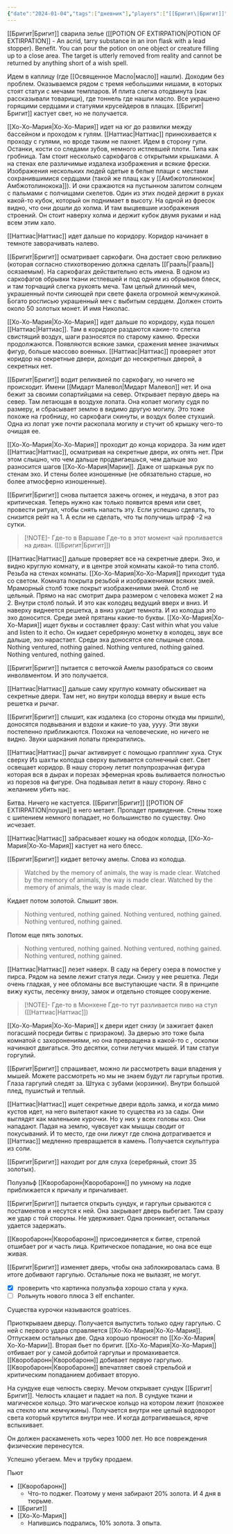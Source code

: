 ```yaml
---
{"date":"2024-01-04","tags":["дневник"],"players":["[[Бригит\|Бригит]]","[[Хо-Хо-Мария\|Хо-Хо-Мария]]","[[Наттиас\|Наттиас]]","[[Кворобаронн\|Кворобаронн]]"],"campaign":"GG Dungeon","metadated":true,"dg-publish":true,"next-session":"[[9 марта 2024]]","previous-session":null,"permalink":"/4-yanvarya-2024/","dgPassFrontmatter":true}
---
```


[[Бригит\|Бригит]] сварила зелье ([[POTION OF EXTIRPATION\|POTION OF EXTIRPATION]] - An acrid, tarry substance in an iron flask with a lead stopper). Benefit. You can pour the potion on one object or creature filling up to a close area. The target is utterly removed from reality and cannot be returned by anything short of a wish spell.

Идем в каплицу (где [[Освященное Масло\|масло]] нашли). Доходим без проблем. Оказываемся рядом с тремя небольшими нишами, в которых стоят статуи с мечами темпларов. И плита слегка отодвинута (как рассказывали товарищи), где тоннель где нашли масло. Все украшено горящими сердцами и статуями крусейдеров в плащах.  [[Бригит\|Бригит]] кастует свет, но не получается.

[[Хо-Хо-Мария\|Хо-Хо-Мария]] идет на юг до развилки между бассейном и  проходом к гулям. [[Наттиас\|Наттиас]] принюхивается к проходу с гулями, но вроде таким не пахнет. Идем в сторону гули. Останки, кости со следами зубов, немного истлевшей плоти. Типа как гробница. Там стоит несколько саркофагов с открытыми крышками. А на стенах еле различимые издалека изображения и всякие фрески. Изображения нескольких людей одетые в белые плащи с местами сохранившимися сердцами (такой же плащ как у [[Амбжотолинокок\|Амбжотолинокока]]). И они сражаются на пустынном залитом солнцем с пальмами с полчищами скелетов. Один из этих людей держит в руках какой-то кубок, который он поднимает в высоту. На одной из фресок видно, что они дошли до холма. И там выцвевшие изображения строений. Он стоит наверху холма и держит кубок двумя руками и над всем этим хало. 

[[Наттиас\|Наттиас]] идет дальше по коридору. Коридор начинает в темноте заворачивать налево. 

[[Бригит\|Бригит]] осматривает саркофаги. Она достает свою реликвию (которая согласно стихотворению должна сделать [[Грааль\|Грааль]] осязаемым). На саркофагах действительно есть имена. В одном из саркофагов обрывки ткани истлевшей и под одним из обрывков блеск, и там торчащий слегка рукоять меча. Там целый длинный меч, украшенный почти сияющей при свете факела огромной жемчужиной. Богато росписью украшенный меч с выбитым сердцем. Должен стоить около 50 золотых монет. И имя Николас.

[[Хо-Хо-Мария\|Хо-Хо-Мария]] идет дальше по коридору, куда пошел [[Наттиас\|Наттиас]]. Там в коридоре раздаются какие-то слегка свистящий воздух, шаги разносятся по старому камню. Фрески продолжаются. Появляются всякие замки, сражения менее значимых фигур, больше массово военных. [[Наттиас\|Наттиас]] проверяет этот коридор на секретные двери, доходит до несекретных дверей, а секретных нет.

[[Бригит\|Бригит]] водит реликвией по саркофагу, но ничего не происходит. Имени [[Мидарт Малевол\|Мидарт Малевол]] нет. И она бежит за своими сопартийцами на север. Открывает первую дверь на север. Там летающая в воздухе лопата. Она копает могилу судя по размеру, и сбрасывает землю в видимо другую могилу. Это тоже похоже на гробницу, но саркофаги скинуты, и воздух более стухший. Одна из лопат уже почти раскопала могилу и стучит об крышку чего-то очищая ее. 

[[Хо-Хо-Мария\|Хо-Хо-Мария]] проходит до конца коридора. За ним идет [[Наттиас\|Наттиас]], осматривая на секретные двери, их опять нет. При этом слышно, что чем дальше продвигаешься, чем дальше эхо разносится шагов [[Хо-Хо-Мария\|Марии]]. Даже от шарканья рук по стенам эхо. И стены более изношенные (не обязательно старше, но более атмосферно изношенные). 

[[Бригит\|Бригит]] снова пытается зажечь огонек, и неудача, в этот раз критическая. Теперь нужно как только появится время или свет, провести ритуал, чтобы снять напасть эту. Если успешно сделать, то снизится рейт на 1. А если не сделать, что ты получишь штраф -2 на сутки.

> [!NOTE]- Где-то в Варшаве
>Где-то в этот момент чай проливается на диван. ([[Бригит\|Бригит]])

[[Наттиас\|Наттиас]] дальше проверяет все на секретные двери. Эхо, и видно круглую комнату, и в центре этой комнаты какой-то типа столб. Резьба на стенах комнаты. [[Хо-Хо-Мария\|Хо-Хо-Мария]] приходит туда со светом. Комната покрыта резьбой и изображениями всяких змей. Мраморный столб тоже покрыт изображениями змей. Столб не цельный. Прямо на нас смотрит дыра размером с человека может 2 на 2. Внутри столб полый. И это как колодец ведущий вверх и вниз. И наверху виднеется решетка, а вниз уходит темнота. И из колодца это эхо доносится. Среди змей прятаны какие-то буквы. [[Хо-Хо-Мария\|Хо-Хо-Мария]] ищет буквы и составляет фразу: Cast within what you value and listen to it echo. Он кидает серебряную монетку в колодец, звук все дальше, эхо нарастает. Среди эха доносятся еле слышные слова. Nothing ventured, nothing gained. Nothing ventured, nothing gained. Nothing ventured, nothing gained.

[[Бригит\|Бригит]] пытается с веточкой Амелы разобраться со своим инволвментом. И это получается. 

[[Наттиас\|Наттиас]] дальше саму круглую комнату обыскивает на секретные двери. Там нет, но внутри колодца вверху и выше есть решетка и рычаг. 

[[Бригит\|Бригит]] слышит, как издалека (со стороны откуда мы пришли), доносятся подвывания и вздохи и какие-то уаа, уууу. Эти звуки постепенно приближаются. Похожи на человеческие, но ничего не видно. Звуки шаркания лопаты прекратились. 

[[Наттиас\|Наттиас]] рычаг активирует с помощью грапплинг хука. Стук сверху Из шахты колодца сверху выливается солнечный свет. Свет освещает коридор. В нашу сторону летит полупрозрачная фигура которая вся в дырах и порезах эфемерная кровь выливается полностью из порезов на фигуре. Она подвывая летит в нашу сторону. Явно с желанием убить нас. 

Битва. Ничего не кастуется. [[Бригит\|Бригит]] [[POTION OF EXTIRPATION\|поушн]] в него метает. Пропадет привидение. Стены тоже с шипением немного попадает, но большинство по существу. Оно исчезает.

[[Наттиас\|Наттиас]] забрасывает кошку на ободок колодца, [[Хо-Хо-Мария\|Хо-Хо-Мария]] кастует на него блесс. 

[[Бригит\|Бригит]] кидает веточку амелы. Слова из колодца. 

> Watched by the memory of animals, the way is made clear. Watched by the memory of animals, the way is made clear. Watched by the memory of animals, the way is made clear.

Кидает потом золотой.  Слышит звон.

>Nothing ventured, nothing gained. Nothing ventured, nothing gained. Nothing ventured, nothing gained.

Потом еще пять золотых.

> Nothing ventured, nothing gained. Nothing ventured, nothing gained. Nothing ventured, nothing gained.

[[Наттиас\|Наттиас]] лезет наверх. В саду на берегу озера в помостке у пирса. Рядом на земле лежит статуя леди. Снизу у нее решетка. Леди очень гладкая, у нее обломаны все выступающие части. Я в принципе вижу кусты, лесенку внизу, замок и отдельно стоящее сооружение. 

>[!NOTE]- Где-то в Мюнхене
> Где-то тут разливается пиво на стул ([[Наттиас\|Наттиас]])

[[Хо-Хо-Мария\|Хо-Хо-Мария]] к двери идет снизу (и зажигает факел погасший посреди битвы с призраком). За дверью это тоже была комнатой с захоронениями, но она превращена в какой-то с , осколки начинают двигаться. Это десятки, сотни летучих мышей. И там статуи горгулий.

[[Бригит\|Бригит]] спрашивает, можно ли рассмотреть ваши владения у мышей. Можете рассмотреть но мы не знаем будут ли гаргульи против. Глаза гаргулий следят за. Штука с зубами (корзинки). Внутри большой плед, пушистый и теплый. 

[[Наттиас\|Наттиас]] ищет секретные двери вдоль замка, и когда мимо кустов идет, на него вылетают какие то существа из за сады. Они выглядят как маленькие курочки. Но у них у всех головы коз. Они нападают. Падая на землю, чувсвует как мышцы сводит от покусываний. И то место, где они лижут где слюна дотрагивается и [[Наттиас]] медленно превращается в камень. Получается скульптура из соли. 

[[Бригит\|Бригит]] находит рог для слуха (серебряный, стоит 35 золотых).

Полуэльф [[Кворобаронн\|Кворобаронн]] по умному на лодке приближается к причалу и причаливает. 

[[Бригит\|Бригит]] пытается открыть сундук, и гаргульи срываются с постаментов и несутся к ней. Она закрывает дверь выбегает. Там сразу же удар с той стороны. Не удерживает. Одна проникает, остальных удается задержать. 

[[Кворобаронн\|Кворобаронн]] присоединяется к битве, стрелой отшибает рог и часть лица. Критическое попадание, но она все еще живая. 

[[Бригит\|Бригит]] изменяет дверь, чтобы она заблокировалась сама. В итоге добивают гаргулью. Остальные пока не вылазят, не могут.

- [x] проверить что картинка полуэльфа хорошо стала у кука.
- [ ] Рольнуть нового плюса 3 elf enchanter.

Существа курочки называются goatrices.

Приоткрываем дверцу. Получается выпустить только одну гаргулью. С ней с первого удара справляется [[Хо-Хо-Мария\|Хо-Хо-Мария]]. Отпускаем остальных две. Одна хорошо проносят по [[Хо-Хо-Мария\|Хо-Хо-Марии]]. Вторая бьет по бригит. [[Хо-Хо-Мария\|Хо-Хо-Мария]] отбивает рог у самой добитой гаргульи и промахивается. [[Кворобаронн\|Кворобаронн]] добивает первую гаргулью. [[Кворобаронн\|Кворобаронн]] впечатляет своей стрельбой и критическим попаданием добивает вторую. 

На сундуке еще челюсть сверху. Мечом открывает сундук [[Бригит\|Бригит]]. Челюсть клацает и падает на пол. В сундуке ткани и магическое кольцо. Это магическое кольцо на котором лежит (похожее на стекло или жемчужины). Получается внутри нее целый водоворот света который крутится внутри нее. И когда дотрагиваешься, ярче вспыхивает. 

Он должен раскаменеть хоть через 1000 лет. Но все повреждения физические перенесутся. 

Успешно убегаем.
Меч и трубку продаем.

Пьют
- [[Кворобаронн]]
	- Что-то поджег. Поэтому у меня забирают 20% золота. И 4 дня в тюрьме.
- [[Бригит]]
- [[Хо-Хо-Мария]]
	- Напившись подрались, 10% золота. 3 опыта.